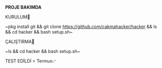 __PROJE BAKIMDA__

KURULUM🔻

~pkg install git && git clone https://github.com/cakmahacker/hacker && ls && cd hacker && bash setup.sh~


ÇALIŞTIRMA🔻

~ls && cd hacker && bash setup.sh~

TEST EDİLDİ = Termux✅
